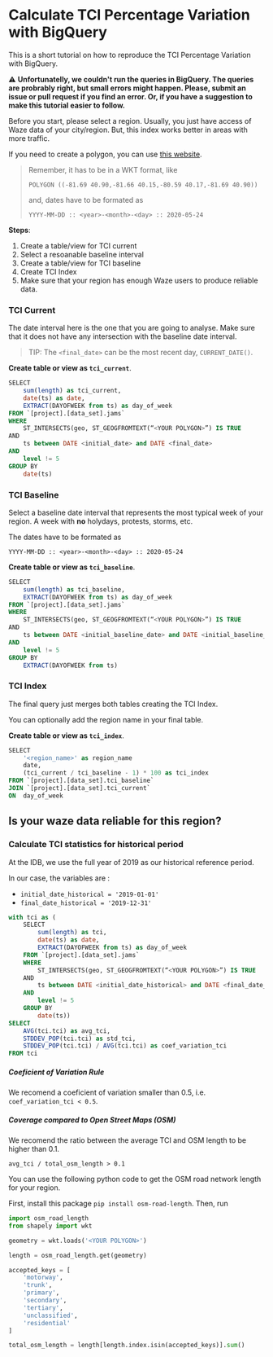 # Calculate TCI Percentage Variation with BigQuery

This is a short tutorial on how to reproduce the TCI Percentage Variation with BigQuery.

:warning: **Unfortunatelly, we couldn't run the queries in BigQuery. The queries are probrably right, but small errors might happen. Please, submit an issue or pull request if you find an error. Or, if you have a suggestion to make this tutorial easier to follow.**

Before you start, please select a region. Usually, you just have access of
Waze data of your city/region. But, this index works better in areas with more traffic. 

If you need to create a polygon, you can use [this website](https://arthur-e.github.io/Wicket/sandbox-gmaps3.html).
 
> Remember, it has to be in a WKT format, like
>
> `POLYGON ((-81.69 40.90,-81.66 40.15,-80.59 40.17,-81.69 40.90))`
>
> and, dates have to be formated as
> 
> `YYYY-MM-DD :: <year>-<month>-<day> :: 2020-05-24`

**Steps**:
1. Create a table/view for TCI current
2. Select a resoanable baseline interval
3. Create a table/view for TCI baseline
4. Create TCI Index
5. Make sure that your region has enough Waze users to produce reliable data.

### TCI Current

The date interval here is the one that you are going to analyse. Make sure that
it does not have any intersection with the baseline date interval.

> TIP: The `<final_date>` can be the most recent day, `CURRENT_DATE()`.


**Create table or view as `tci_current`**.

```sql
SELECT​
    sum(length) as tci_current,​
    date(ts) as date,​
    EXTRACT(DAYOFWEEK from ts) as day_of_week
FROM `[project].[data_set].jams`
WHERE ​
    ST_INTERSECTS(geo, ST_GEOGFROMTEXT(“<YOUR POLYGON>”) IS TRUE
AND​
    ts between DATE <initial_date> and DATE <final_date> 
AND 
    level != 5
GROUP BY​
    date(ts)
```


### TCI Baseline

Select a baseline date interval that represents the most typical week of your region.
A week with **no** holydays, protests, storms, etc.

The dates have to be formated as

`YYYY-MM-DD :: <year>-<month>-<day> :: 2020-05-24`

**Create table or view as `tci_baseline`**.

```sql
SELECT​
    sum(length) as tci_baseline,​
    EXTRACT(DAYOFWEEK from ts) as day_of_week
FROM `[project].[data_set].jams`
WHERE ​
    ST_INTERSECTS(geo, ST_GEOGFROMTEXT(“<YOUR POLYGON>”) IS TRUE
AND​
    ts between DATE <initial_baseline_date> and DATE <initial_baseline_date> 
AND 
    level != 5
GROUP BY​
    EXTRACT(DAYOFWEEK from ts)
```

### TCI Index

The final query just merges both tables creating the TCI Index.

You can optionally add the region name in your final table.

**Create table or view as `tci_index`**.

```sql
SELECT​
    '<region_name>' as region_name
    date​,
    (tci_current / tci_baseline - 1) * 100 as tci_index
FROM `[project].[data_set].tci_baseline` ​
JOIN `[project].[data_set].tci_current` ​
ON  day_of_week
```

## Is your waze data reliable for this region?

### Calculate TCI statistics for historical period

At the IDB, we use the full year of 2019 as our historical reference period.

In our case, the variables are :
- `initial_date_historical = '2019-01-01'`
- `final_date_historical = '2019-12-31'`

```sql
with tci as (
    SELECT​
        sum(length) as tci,​
        date(ts) as date,​
        EXTRACT(DAYOFWEEK from ts) as day_of_week
    FROM `[project].[data_set].jams`
    WHERE ​
        ST_INTERSECTS(geo, ST_GEOGFROMTEXT(“<YOUR POLYGON>”) IS TRUE
    AND​
        ts between DATE <initial_date_historical> and DATE <final_date_historical> 
    AND 
        level != 5
    GROUP BY​
        date(ts))
SELECT
    AVG(tci.tci) as avg_tci,
    STDDEV_POP(tci.tci) as std_tci,
    STDDEV_POP(tci.tci) / AVG(tci.tci) as coef_variation_tci
FROM tci
```


##### Coeficient of Variation Rule

We recomend a coeficient of variation smaller than 0.5, i.e. `coef_variation_tci < 0.5`.

##### Coverage compared to Open Street Maps (OSM)

We recomend the ratio between the average TCI and OSM length to be higher than 0.1.

`avg_tci / total_osm_length > 0.1` 

You can use the following python code to get the OSM road network length for your region.

First, install this package `pip install osm-road-length`. Then, run

```python
import osm_road_length
from shapely import wkt

geometry = wkt.loads('<YOUR POLYGON>')

length = osm_road_length.get(geometry)

accepted_keys = [
    'motorway',
    'trunk',
    'primary',
    'secondary',
    'tertiary',
    'unclassified',
    'residential'
]

total_osm_length = length[length.index.isin(accepted_keys)].sum()
```
